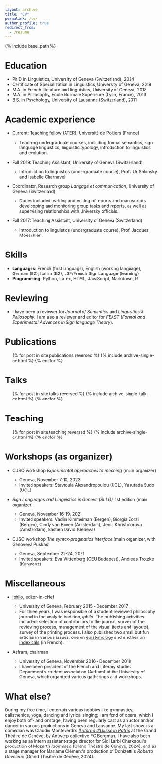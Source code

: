 ```yaml
---
layout: archive
title: "CV"
permalink: /cv/
author_profile: true
redirect_from:
  - /resume
---
```


{% include base_path %}

Education
======
* Ph.D in Linguistics, University of Geneva (Switzerland), 2024
* Certificate of Specialization in Linguistics, University of Geneva, 2019
* M.A. in French literature and linguistics, University of Geneva, 2018
* M.A. in Philosophy, École Normale Supérieure (Lyon, France), 2013
* B.S. in Psychology, University of Lausanne (Switzerland), 2011

Academic experience
======
* Current: Teaching fellow (ATER), Université de Poitiers (France)
  * Teaching undergraduate courses, including formal semantics, sign language linguistics, linguistic typology, introduction to linguistics and evolution.

* Fall 2019: Teaching Assistant, University of Geneva (Switzerland)
  * Introduction to linguistics (undergraduate course), Profs Ur Shlonsky and Isabelle Charnavel
 
* Coordinator, Research group *Langage et communication*, University of Geneva (Switzerland)
  * Duties included: writing and editing of reports and manuscripts, developping and monitoring group tasks and reports, as well as supervising relationships with University officials.

* Fall 2017: Teaching Assistant, University of Geneva (Switzerland)
  * Introduction to linguistics (undergraduate course), Prof. Jacques Moeschler
  
  
Skills
======
* **Languages**: French (first language), English (working language), German (B2), Italian (B2), LSF/French Sign Language (learning)
* **Programming**: Python, LaTex, HTML, JavaScript, Markdown, R

Reviewing
======
* I have been a reviewer for *Journal of Semantics* and *Linguistics & Philosophy*. I am also a reviewer and editor for *FEAST* (*Formal and Experimental Advances in Sign language Theory*).

Publications
======
  <ul>{% for post in site.publications reversed %}
    {% include archive-single-cv.html %}
  {% endfor %}</ul>
  
Talks
======
  <ul>{% for post in site.talks reversed %}
    {% include archive-single-talk-cv.html  %}
  {% endfor %}</ul>
  
Teaching
======
  <ul>{% for post in site.teaching reversed %}
    {% include archive-single-cv.html %}
  {% endfor %}</ul>
  


Workshops (as organizer)
======
* CUSO workshop *Experimental approaches to meaning* (main organizer)
  * Geneva, November 7‐10, 2023
  * Invited speakers: Stavroula Alexandropoulou (UCL), Yasutada Sudo (UCL)
    
* *Sign Languages and Linguistics in Geneva (SLLG)*, 1st edition (main organizer)
  * Geneva, November 16-19, 2021
  * Invited speakers: Vadim Kimmelman (Bergen), Giorgia Zorzi (Bergen), Cindy van Boven (Amsterdam), Jenia Khristoforova (Amsterdam), Bastien David (Geneva)
    
* CUSO workshop *The syntax‐pragmatics interface* (main organizer, with Genovevá Puskas)
  * Geneva, September 22-24, 2021
  * Invited speakers: Eva Wittenberg (CEU Budapest), Andreas Trotzke (Konstanz)
 
Miscellaneous
======
* [iphilo](https://phileasunige.wordpress.com/iphilo/), editor-in-chief
  * University of Geneva, February 2015 ‐ December 2017
  * For three years, I was responsible of a student‐reviewed philosophy journal in the analytic tradition, *iphilo*. The publishing activities included: selection of contributors to the journal, survey of the reviewing process, management of the visual (texts and layouts), survey of the printing process. I also published two small but fun articles in various issues, one on [epistemology](https://phileasunige.files.wordpress.com/2015/03/iphilo6.pdf) and another on [indexicals](https://phileasunige.files.wordpress.com/2018/03/iphilo_9.pdf) (in French).
 
* Aefram, chairman
  * University of Geneva, November 2016 ‐ December 2018
  * I have been president of the French and Literary studies Department’s student association (Aefram) at the University of Geneva, which organized various gatherings and workshops.
 
What else?
======
During my free time, I entertain various hobbies like gymnastics, calisthenics, yoga, dancing and lyrical singing; I am fond of opera, which I enjoy both off‐ and onstage, having been regularly cast as an actor and/or dancer in various productions in Geneva and Lausanne. My last show as a comedian was Claudio Monteverdi’s [*Il ritorno d’Ulisse in Patria*](https://www.olyrix.com/articles/production/6570/le-retour-d-ulysse-dans-sa-patrie-opera-monteverdi-27-fevrier-2023-critique-compte-rendu-geneve-biondi-bergman-manuel-hioco-joosten-woodbridge-padmore-mingardo-colorado-lozano-milhofer-mancini-zilio-bridelli-varnier-delaere-ratia-yi-meinert-galante) at the Grand Théâtre de Genève, by Antwerp collective FC Bergman. I have also been working as an intern assistant‐stage director for Sidi Larbi Cherkaoui's production of Mozart’s *Idomeneo* (Grand Théâtre de Genève, 2024), and as a stage manager for Mariame Clément's production of Donizetti's *Roberto Devereux* (Grand Théâtre de Genève, 2024).
